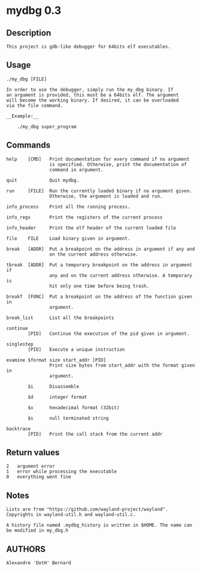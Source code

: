 mydbg 0.3
=========

Description
-----------

    This project is gdb-like debugger for 64bits elf executables.

Usage
-----

    ./my_dbg [FILE]

    In order to use the debugger, simply run the my_dbg binary. If
    an argument is provided, this must be a 64bits elf. The argument
    will become the working binary. If desired, it can be overloaded
    via the file command.

    __Example:__

        ./my_dbg super_program

Commands
--------

    help    [CMD]   Print documentation for every command if no argument
                    is specified. Otherwise, print the documentation of
                    command in argument.

    quit            Quit mydbg.

    run     [FILE]  Run the currently loaded binary if no argument given.
                    Otherwise, the argument is loaded and run.

    info_process    Print all the running process.

    info_regs       Print the registers of the current process

    info_header     Print the elf header of the current loaded file

    file    FILE    Load binary given in argument.

    break   [ADDR]  Put a breakpoint on the address in argument if any and
                    on the current address otherwise.

    tbreak  [ADDR]  Put a temporary breakpoint on the address in argument if
                    any and on the current address otherwise. A temporary is
                    hit only one time before being trash.

    breakf  [FUNC]  Put a breakpoint on the address of the function given in
                    argument.

    break_list      List all the breakpoints

    continue
            [PID]   Continue the execution of the pid given in argument.

    singlestep
            [PID]   Execute a unique instruction

    examine $format size start_addr [PID]
                    Print size bytes from start_addr with the format given in
                    argument.

            $i      Disassemble

            $d      integer format

            $x      hexadecimal format (32bit)

            $s      null terminated string

    backtrace
            [PID]   Print the call stack from the current addr

Return values
-------------

    2   argument error
    1   error while processing the executable
    0   everything went fine

Notes
-----

    Lists are from "https://github.com/wayland-project/wayland".
    Copyrights in wayland-util.h and wayland-util.c.

    A history file named .mydbg_history is written in $HOME. The name can
    be modified in my_dbg.h

AUTHORS
-------

    Alexandre 'DotH' Bernard
